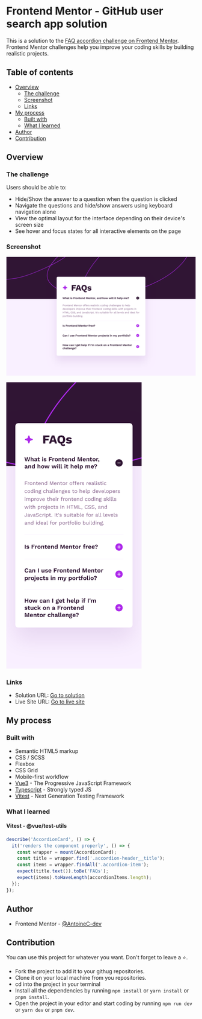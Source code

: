 # Frontend Mentor - GitHub user search app solution

This is a solution to the [FAQ accordion challenge on Frontend Mentor](https://www.frontendmentor.io/challenges/faq-accordion-wyfFdeBwBz). Frontend Mentor challenges help you improve your coding skills by building realistic projects.

## Table of contents

- [Overview](#overview)
  - [The challenge](#the-challenge)
  - [Screenshot](#screenshot)
  - [Links](#links)
- [My process](#my-process)
  - [Built with](#built-with)
  - [What I learned](#what-i-learned)
- [Author](#author)
- [Contribution](#contribution)

## Overview

### The challenge

Users should be able to:

- Hide/Show the answer to a question when the question is clicked
- Navigate the questions and hide/show answers using keyboard navigation alone
- View the optimal layout for the interface depending on their device's screen size
- See hover and focus states for all interactive elements on the page

### Screenshot

![GitHub FAQ Accordion | Desktop version](./screenshots/desktop.png)

![GitHub FAQ Accordion | Mobile version](./screenshots/mobile.png)

### Links

- Solution URL: [Go to solution](https://www.frontendmentor.io/solutions/github-user-search-app-vue3---typescript---scss-63J0Il57ZL)
- Live Site URL: [Go to live site](https://github-user-search-app-acdev.vercel.app/)

## My process

### Built with

- Semantic HTML5 markup
- CSS / SCSS
- Flexbox
- CSS Grid
- Mobile-first workflow
- [Vue3](https://vuejs.org/) - The Progressive JavaScript Framework
- [Typescript](https://www.typescriptlang.org/) - Strongly typed JS
- [Vitest](https://vitest.dev/) - Next Generation Testing Framework

### What I learned

#### Vitest - @vue/test-utils

```ts
describe('AccordionCard', () => {
  it('renders the component properly', () => {
    const wrapper = mount(AccordionCard);
    const title = wrapper.find('.accordion-header__title');
    const items = wrapper.findAll('.accordion-item');
    expect(title.text()).toBe('FAQs');
    expect(items).toHaveLength(accordionItems.length);
  });
});
```

## Author

- Frontend Mentor - [@AntoineC-dev](https://www.frontendmentor.io/profile/AntoineC-dev)

## Contribution

You can use this project for whatever you want. Don't forget to leave a ⭐.

- Fork the project to add it to your githug repositories.
- Clone it on your local machine from you repositories.
- cd into the project in your terminal
- Install all the dependencies by running `npm install` or `yarn install` or `pnpm install`.
- Open the project in your editor and start coding by running `npm run dev` or `yarn dev` or `pnpm dev`.
